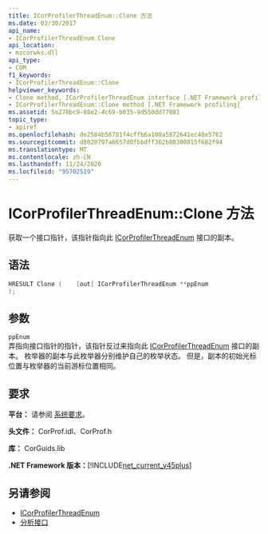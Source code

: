 ```yaml
---
title: ICorProfilerThreadEnum::Clone 方法
ms.date: 03/30/2017
api_name:
- ICorProfilerThreadEnum.Clone
api_location:
- mscorwks.dll
api_type:
- COM
f1_keywords:
- ICorProfilerThreadEnum::Clone
helpviewer_keywords:
- Clone method, ICorProfilerThreadEnum interface [.NET Framework profiling]
- ICorProfilerThreadEnum::Clone method [.NET Framework profiling]
ms.assetid: 5a278bc9-88e2-4c69-b035-9d550dd77081
topic_type:
- apiref
ms.openlocfilehash: de2584b56701f4cffb6a108a5872641ec40e5762
ms.sourcegitcommit: d8020797a6657d0fbbdff362b80300815f682f94
ms.translationtype: MT
ms.contentlocale: zh-CN
ms.lasthandoff: 11/24/2020
ms.locfileid: "95702519"
---
```

# <a name="icorprofilerthreadenumclone-method"></a>ICorProfilerThreadEnum::Clone 方法

获取一个接口指针，该指针指向此 [ICorProfilerThreadEnum](icorprofilerthreadenum-interface.md) 接口的副本。  
  
## <a name="syntax"></a>语法  
  
```cpp  
HRESULT Clone (    [out] ICorProfilerThreadEnum **ppEnum  
);  
```  
  
## <a name="parameters"></a>参数  

 `ppEnum`  
 弄指向接口指针的指针，该指针反过来指向此 [ICorProfilerThreadEnum](icorprofilerthreadenum-interface.md) 接口的副本。 枚举器的副本与此枚举器分别维护自己的枚举状态。 但是，副本的初始光标位置与枚举器的当前游标位置相同。  
  
## <a name="requirements"></a>要求  

 **平台：** 请参阅 [系统要求](../../get-started/system-requirements.md)。  
  
 **头文件：** CorProf.idl、CorProf.h  
  
 **库：** CorGuids.lib  
  
 **.NET Framework 版本：**[!INCLUDE[net_current_v45plus](../../../../includes/net-current-v45plus-md.md)]  
  
## <a name="see-also"></a>另请参阅

- [ICorProfilerThreadEnum](icorprofilerthreadenum-interface.md)
- [分析接口](profiling-interfaces.md)
